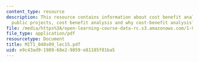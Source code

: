```yaml
---
content_type: resource
description: This resource contains information about cost benefit analysis outline,
  public projects, cost benefit analysis and why cost-benefit analysis?.
file: /media/https%3A/open-learning-course-data-rc.s3.amazonaws.com/1-040-project-management-spring-2009/e9c43ad9198968e29859e81185f01ba5_MIT1_040s09_lec15.pdf
file_type: application/pdf
resourcetype: Document
title: MIT1_040s09_lec15.pdf
uid: e9c43ad9-1989-68e2-9859-e81185f01ba5
---
```

